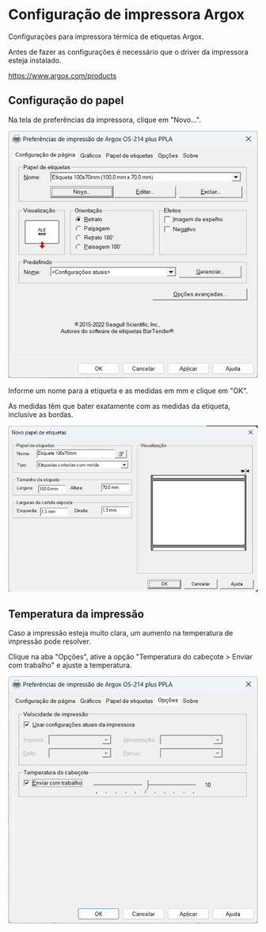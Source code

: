 # Configuração de impressora Argox

Configurações para impressora térmica de etiquetas Argox.

Antes de fazer as configurações é necessário que o driver da impressora esteja instalado.

<https://www.argox.com/products>

## Configuração do papel

Na tela de preferências da impressora, clique em "Novo...".

![](argox-preferences.png)

Informe um nome para a etiqueta e as medidas em mm e clique em "OK".

As medidas têm que bater exatamente com as medidas da etiqueta, inclusive as bordas.

![](argox-paper.png)

## Temperatura da impressão

Caso a impressão esteja muito clara, um aumento na temperatura de impressão pode resolver.

Clique na aba "Opções", ative a opção "Temperatura do cabeçote > Enviar com trabalho" e ajuste a temperatura.

![](argox-temperature.png)